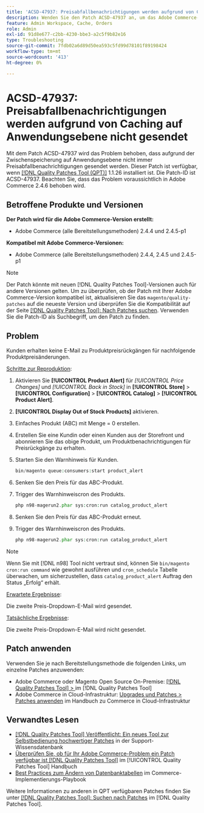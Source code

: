 ```yaml
---
title: 'ACSD-47937: Preisabfallbenachrichtigungen werden aufgrund von Caching auf Anwendungsebene nicht gesendet'
description: Wenden Sie den Patch ACSD-47937 an, um das Adobe Commerce-Problem zu beheben, bei dem aufgrund des Caching auf Anwendungsebene nicht immer Preisabfallbenachrichtigungen gesendet werden.
feature: Admin Workspace, Cache, Orders
role: Admin
exl-id: 91d8e677-c2bb-4230-bbe3-a2c5f9b82e16
type: Troubleshooting
source-git-commit: 7fdb02a6d89d50ea593c5fd99d78101f89198424
workflow-type: tm+mt
source-wordcount: '413'
ht-degree: 0%

---
```


# ACSD-47937: Preisabfallbenachrichtigungen werden aufgrund von Caching auf Anwendungsebene nicht gesendet

Mit dem Patch ACSD-47937 wird das Problem behoben, dass aufgrund der Zwischenspeicherung auf Anwendungsebene nicht immer Preisabfallbenachrichtigungen gesendet werden. Dieser Patch ist verfügbar, wenn [[!DNL Quality Patches Tool (QPT)]](https://experienceleague.adobe.com/de/docs/commerce-operations/tools/quality-patches-tool/quality-patches-tool-to-self-serve-quality-patches) 1.1.26 installiert ist. Die Patch-ID ist ACSD-47937. Beachten Sie, dass das Problem voraussichtlich in Adobe Commerce 2.4.6 behoben wird.

## Betroffene Produkte und Versionen

**Der Patch wird für die Adobe Commerce-Version erstellt:**

* Adobe Commerce (alle Bereitstellungsmethoden) 2.4.4 und 2.4.5-p1

**Kompatibel mit Adobe Commerce-Versionen:**

* Adobe Commerce (alle Bereitstellungsmethoden) 2.4.4, 2.4.5 und 2.4.5-p1

>[!NOTE]
>
>Der Patch könnte mit neuen [!DNL Quality Patches Tool]-Versionen auch für andere Versionen gelten. Um zu überprüfen, ob der Patch mit Ihrer Adobe Commerce-Version kompatibel ist, aktualisieren Sie das `magento/quality-patches` auf die neueste Version und überprüfen Sie die Kompatibilität auf der Seite [[!DNL Quality Patches Tool]: Nach Patches suchen](https://experienceleague.adobe.com/tools/commerce-quality-patches/index.html?lang=de). Verwenden Sie die Patch-ID als Suchbegriff, um den Patch zu finden.

## Problem

Kunden erhalten keine E-Mail zu Produktpreisrückgängen für nachfolgende Produktpreisänderungen.

<u>Schritte zur Reproduktion</u>:

1. Aktivieren Sie **[!UICONTROL Product Alert]** für *[!UICONTROL Price Changes]* und *[!UICONTROL Back in Stock]* in **[!UICONTROL Store]** > **[!UICONTROL Configuration]** > **[!UICONTROL Catalog]** > **[!UICONTROL Product Alert]**.
1. **[!UICONTROL Display Out of Stock Products]** aktivieren.
1. Einfaches Produkt (ABC) mit Menge = 0 erstellen.
1. Erstellen Sie eine Kundin oder einen Kunden aus der Storefront und abonnieren Sie das obige Produkt, um Produktbenachrichtigungen für Preisrückgänge zu erhalten.
1. Starten Sie den Warnhinweis für Kunden.

   ```PHP
   bin/magento queue:consumers:start product_alert
   ```

1. Senken Sie den Preis für das ABC-Produkt.
1. Trigger des Warnhinweiscron des Produkts.

   ```PHP
   php n98-magerun2.phar sys:cron:run catalog_product_alert
   ```

1. Senken Sie den Preis für das ABC-Produkt erneut.
1. Trigger des Warnhinweiscron des Produkts.

   ```PHP
   php n98-magerun2.phar sys:cron:run catalog_product_alert
   ```

>[!NOTE]
>
>Wenn Sie mit [!DNL n98] Tool nicht vertraut sind, können Sie `bin/magento cron:run command` wie gewohnt ausführen und `cron_schedule` Tabelle überwachen, um sicherzustellen, dass `catalog_product_alert` Auftrag den Status „Erfolg“ erhält.

<u>Erwartete Ergebnisse</u>:

Die zweite Preis-Dropdown-E-Mail wird gesendet.

<u>Tatsächliche Ergebnisse</u>:

Die zweite Preis-Dropdown-E-Mail wird nicht gesendet.

## Patch anwenden

Verwenden Sie je nach Bereitstellungsmethode die folgenden Links, um einzelne Patches anzuwenden:

* Adobe Commerce oder Magento Open Source On-Premise: [[!DNL Quality Patches Tool] > ](/help/tools/quality-patches-tool/usage.md) im [!DNL Quality Patches Tool]
* Adobe Commerce in Cloud-Infrastruktur: [Upgrades und Patches > Patches anwenden](https://experienceleague.adobe.com/docs/commerce-cloud-service/user-guide/develop/upgrade/apply-patches.html?lang=de) im Handbuch zu Commerce in Cloud-Infrastruktur

## Verwandtes Lesen

* [[!DNL Quality Patches Tool] Veröffentlicht: Ein neues Tool zur Selbstbedienung hochwertiger Patches](https://experienceleague.adobe.com/de/docs/commerce-operations/tools/quality-patches-tool/quality-patches-tool-to-self-serve-quality-patches) in der Support-Wissensdatenbank
* [Überprüfen Sie, ob für Ihr Adobe Commerce-Problem ein Patch verfügbar ist [!DNL Quality Patches Tool]](/help/tools/quality-patches-tool/patches-available-in-qpt/check-patch-for-magento-issue-with-magento-quality-patches.md) im [!UICONTROL Quality Patches Tool] Handbuch
* [Best Practices zum Ändern von Datenbanktabellen](https://experienceleague.adobe.com/de/docs/commerce-operations/implementation-playbook/best-practices/development/modifying-core-and-third-party-tables#why-adobe-recommends-avoiding-modifications) im Commerce-Implementierungs-Playbook


Weitere Informationen zu anderen in QPT verfügbaren Patches finden Sie unter [[!DNL Quality Patches Tool]: Suchen nach Patches](https://experienceleague.adobe.com/tools/commerce-quality-patches/index.html?lang=de) im [!DNL Quality Patches Tool].
